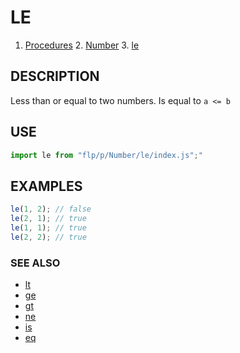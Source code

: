 # LE

1. [Procedures](../README.md)
    2. [Number](../README.md)
        3. [le](./README.md)

## DESCRIPTION

Less than or equal to two numbers. Is equal to `a <= b`


## USE

```javascript
import le from "flp/p/Number/le/index.js";"
```

## EXAMPLES

```javascript
le(1, 2); // false
le(2, 1); // true
le(1, 1); // true
le(2, 2); // true
```

### SEE ALSO

- [lt](../lt/README.md)
- [ge](../ge/README.md)
- [gt](../gt/README.md)
- [ne](../ne/README.md)
- [is](../is/README.md)
- [eq](../eq/README.md)
